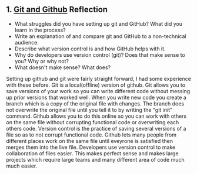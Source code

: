 ## 1. [Git and Github](1_get_started/readme.md) Reflection

* What struggles did you have setting up git and GitHub? What did you learn in the process?
* Write an explanation of and compare git and GitHub to a non-technical audience. 
* Describe what version control is and how GitHub helps with it.
* Why do developers use version control (git)? Does that make sense to you? Why or why not?
* What doesn't make sense? What does?

Setting up github and git were fairly straight forward, I had some experience with these before. 
Git is a local(offline) version of github. Git allows you to save versions of your work so you can write different code without messing up prior versions  that worked well. When you write new code you create a branch which is a copy of the original file with changes. The branch does not overwrite the original file until you tell it to by writing the "git init" command. Github allows you to do this online so you can work with others on the same file without corrupting functional code or overwriting each others code. 
Version control is the practice of saving several versions of a file so as to not corrupt functional code. Github lets many people from different places work on the same file until eveyrone is satisfied then merges them into the live file.
Developers use version control to make collaboration of files easier. This makes perfect sense and makes large projects which require large teams and many different area of code much much easier.
